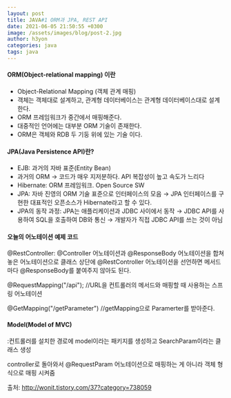 ```yaml
---
layout: post
title: JAVA#1 ORM과 JPA, REST API
date: 2021-06-05 21:50:55 +0300
image: /assets/images/blog/post-2.jpg
author: h3yon
categories: java
tags: java
---
```


<h4>ORM(Object-relational mapping) 이란</h4>

- Object-Relational Mapping (객체 관계 매핑)
- 객체는 객체대로 설계하고, 관계형 데이터베이스는 관계형 데이터베이스대로 설계한다.
- ORM 프레임워크가 중간에서 매핑해준다.
- 대중적인 언어에는 대부분 ORM 기술이 존재한다.
- ORM은 객체와 RDB 두 기둥 위에 있는 기술 이다.

<h4>JPA(Java Persistence API)란?</h4>

- EJB: 과거의 자바 표준(Entity Bean)
- 과거의 ORM → 코드가 매우 지저분하다. API 복잡성이 높고 속도가 느리다
- Hibernate: ORM 프레임워크. Open Source SW
- JPA: 자바 진영의 ORM 기술 표준으로 인터페이스의 모음
  → JPA 인터페이스를 구현한 대표적인 오픈소스가 Hibernate라고 할 수 있다.
- JPA의 동작 과정: JPA는 애플리케이션과 JDBC 사이에서 동작
  → JDBC API를 사용하여 SQL을 호출하여 DB와 통신
  → 개발자가 직접 JDBC API를 쓰는 것이 아님

<h4>오늘의 어노테이션 예제 코드</h4>

<script src="https://gist.github.com/h3yon/d02699888a7d30dc9221826332c9d5ec.js"></script>

@RestController: @Controller 어노테이션과 @ResponseBody 어노테이션을 합쳐놓은 어노테이션으로 클래스 상단에 @RestController 어노테이션을 선언하면 메서드마다 @ResponseBody를 붙여주지 않아도 된다.

@RequestMapping("/api"); //URL을 컨트롤러의 메서드와 매핑할 때 사용하는 스프링 어노테이션

@GetMapping("/getParameter") //getMapping으로 Paramerter를 받아준다.

<h4>Model(Model of MVC)</h4>
:컨트롤러를 설치한 경로에 model이라는 패키지를 생성하고 SearchParam이라는 클래스 생성

<script src="https://gist.github.com/h3yon/470ba178de7c6dd7dd8791a430fdf88a.js"></script>

controller로 돌아와서 @RequestParam 어노테이션으로 매핑하는 게 아니라 객체 형식으로 매핑 시켜줌

<script src="https://gist.github.com/h3yon/83d8d094db477d78429aca456b5e2aec.js"></script>

출처: http://wonit.tistory.com/37?category=738059
